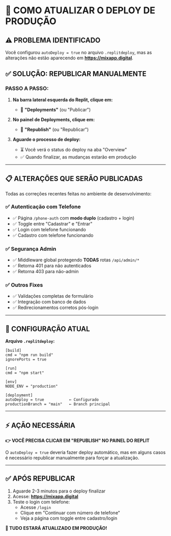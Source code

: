 # 🚀 COMO ATUALIZAR O DEPLOY DE PRODUÇÃO

## ⚠️ PROBLEMA IDENTIFICADO

Você configurou `autoDeploy = true` no arquivo `.replitdeploy`, mas as alterações não estão aparecendo em **https://mixapp.digital**.

## ✅ SOLUÇÃO: REPUBLICAR MANUALMENTE

### **PASSO A PASSO:**

1. **Na barra lateral esquerda do Replit, clique em:**
   - 🚀 **"Deployments"** (ou "Publicar")

2. **No painel de Deployments, clique em:**
   - 🔄 **"Republish"** (ou "Republicar")

3. **Aguarde o processo de deploy:**
   - ⏳ Você verá o status do deploy na aba "Overview"
   - ✅ Quando finalizar, as mudanças estarão em produção

---

## 📋 ALTERAÇÕES QUE SERÃO PUBLICADAS

Todas as correções recentes feitas no ambiente de desenvolvimento:

### ✅ **Autenticação com Telefone**
- ✅ Página `/phone-auth` com **modo duplo** (cadastro + login)
- ✅ Toggle entre "Cadastrar" e "Entrar"
- ✅ Login com telefone funcionando
- ✅ Cadastro com telefone funcionando

### ✅ **Segurança Admin**
- ✅ Middleware global protegendo **TODAS** rotas `/api/admin/*`
- ✅ Retorna 401 para não autenticados
- ✅ Retorna 403 para não-admin

### ✅ **Outros Fixes**
- ✅ Validações completas de formulário
- ✅ Integração com banco de dados
- ✅ Redirecionamentos corretos pós-login

---

## 🔧 CONFIGURAÇÃO ATUAL

**Arquivo `.replitdeploy`:**
```
[build]
cmd = "npm run build"
ignorePorts = true

[run]
cmd = "npm start"

[env]
NODE_ENV = "production"

[deployment]
autoDeploy = true           ← Configurado
productionBranch = "main"   ← Branch principal
```

---

## ⚡ AÇÃO NECESSÁRIA

**👉 VOCÊ PRECISA CLICAR EM "REPUBLISH" NO PAINEL DO REPLIT**

O `autoDeploy = true` deveria fazer deploy automático, mas em alguns casos é necessário republicar manualmente para forçar a atualização.

---

## ✅ APÓS REPUBLICAR

1. Aguarde 2-3 minutos para o deploy finalizar
2. Acesse: **https://mixapp.digital**
3. Teste o login com telefone:
   - Acesse `/login`
   - Clique em "Continuar com número de telefone"
   - Veja a página com toggle entre cadastro/login

**🎉 TUDO ESTARÁ ATUALIZADO EM PRODUÇÃO!**
